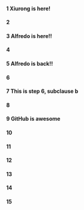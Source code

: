#### 1 Xiurong is here!
#### 2
#### 3 Alfredo is here!!
#### 4
#### 5 Alfredo is back!!
#### 6
#### 7 This is step 6, subclause b
#### 8
#### 9 GitHub is awesome
#### 10
#### 11
#### 12
#### 13
#### 14
#### 15